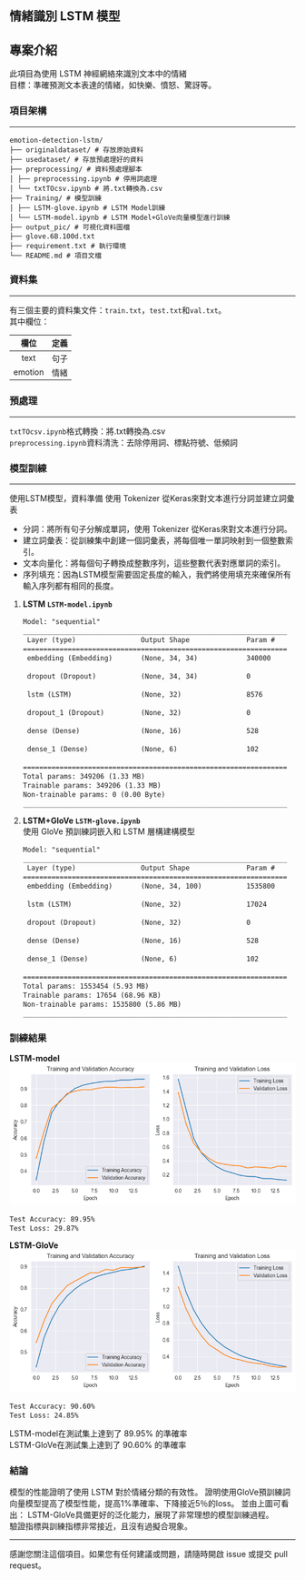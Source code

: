 ## 情緒識別 LSTM 模型

專案介紹
---
此項目為使用 LSTM 神經網絡來識別文本中的情緒  
目標：準確預測文本表達的情緒，如快樂、憤怒、驚訝等。

### 項目架構
***
```
emotion-detection-lstm/
├── originaldataset/ # 存放原始資料
├── usedataset/ # 存放預處理好的資料
├── preprocessing/ # 資料預處理腳本
│ ├── preprocessing.ipynb # 停用詞處理
│ └── txtTOcsv.ipynb # 將.txt轉換為.csv
├── Training/ # 模型訓練
│ ├── LSTM-glove.ipynb # LSTM Model訓練
│ └── LSTM-model.ipynb # LSTM Model+GloVe向量模型進行訓練
├── output_pic/ # 可視化資料圖檔
├── glove.6B.100d.txt
├── requirement.txt # 執行環境
└── README.md # 項目文檔
```

### 資料集
***
有三個主要的資料集文件：`train.txt`，`test.txt`和`val.txt`。  
其中欄位：

|   欄位    | 定義 |
|:-------:|:--:|
|  text   | 句子 |
| emotion | 情緒 |


### 預處理
***
`txtTOcsv.ipynb`格式轉換：將.txt轉換為.csv  
`preprocessing.ipynb`資料清洗：去除停用詞、標點符號、低頻詞

### 模型訓練
***
使用LSTM模型，資料準備
使用 Tokenizer 從Keras來對文本進行分詞並建立詞彙表
- 分詞：將所有句子分解成單詞，使用 Tokenizer 從Keras來對文本進行分詞。  
- 建立詞彙表：從訓練集中創建一個詞彙表，將每個唯一單詞映射到一個整數索引。  
- 文本向量化：將每個句子轉換成整數序列，這些整數代表對應單詞的索引。  
- 序列填充：因為LSTM模型需要固定長度的輸入，我們將使用填充來確保所有輸入序列都有相同的長度。

1. **LSTM `LSTM-model.ipynb`**
    ```
    Model: "sequential"
    _________________________________________________________________
     Layer (type)                Output Shape              Param #   
    =================================================================
     embedding (Embedding)       (None, 34, 34)            340000    
                                                                     
     dropout (Dropout)           (None, 34, 34)            0         
                                                                     
     lstm (LSTM)                 (None, 32)                8576      
                                                                     
     dropout_1 (Dropout)         (None, 32)                0         
                                                                     
     dense (Dense)               (None, 16)                528       
                                                                     
     dense_1 (Dense)             (None, 6)                 102       
                                                                     
    =================================================================
    Total params: 349206 (1.33 MB)
    Trainable params: 349206 (1.33 MB)
    Non-trainable params: 0 (0.00 Byte)
    _________________________________________________________________
    ```
2. **LSTM+GloVe `LSTM-glove.ipynb`**   
使用 GloVe 預訓練詞嵌入和 LSTM 層構建構模型
    ```
    Model: "sequential"
    _________________________________________________________________
     Layer (type)                Output Shape              Param #   
    =================================================================
     embedding (Embedding)       (None, 34, 100)           1535800   
                                                                     
     lstm (LSTM)                 (None, 32)                17024     
                                                                     
     dropout (Dropout)           (None, 32)                0         
                                                                     
     dense (Dense)               (None, 16)                528       
                                                                     
     dense_1 (Dense)             (None, 6)                 102       
                                                                     
    =================================================================
    Total params: 1553454 (5.93 MB)
    Trainable params: 17654 (68.96 KB)
    Non-trainable params: 1535800 (5.86 MB)
    _________________________________________________________________
    ```


### 訓練結果
**LSTM-model**
![pic](output_pic/LSTMmodel_Accuracy&loss.png)
```
Test Accuracy: 89.95%
Test Loss: 29.87%
```
**LSTM-GloVe**
![pic2](output_pic/LSTMglove_Accuracy&loss.png)
```
Test Accuracy: 90.60%
Test Loss: 24.85%
```
LSTM-model在測試集上達到了 89.95% 的準確率  
LSTM-GloVe在測試集上達到了 90.60% 的準確率

### 結論
模型的性能證明了使用 LSTM 對於情緒分類的有效性。
證明使用GloVe預訓練詞向量模型提高了模型性能，提高1%準確率、下降接近5％的loss。
並由上圖可看出：
LSTM-GloVe具備更好的泛化能力，展現了非常理想的模型訓練過程。  
驗證指標與訓練指標非常接近，且沒有過擬合現象。

---

感謝您關注這個項目。如果您有任何建議或問題，請隨時開啟 issue 或提交 pull request。
